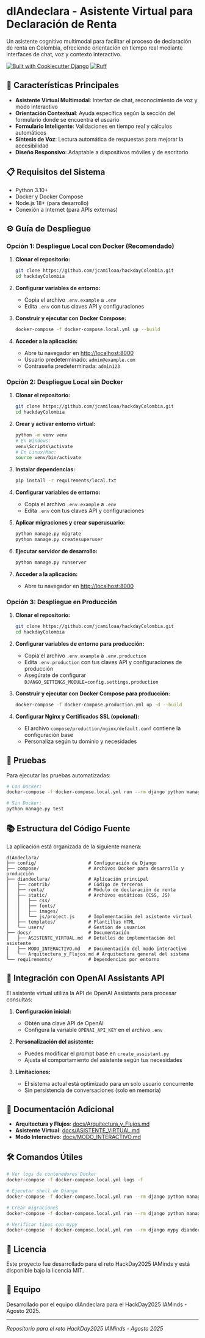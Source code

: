 # dIAndeclara - Asistente Virtual para Declaración de Renta

Un asistente cognitivo multimodal para facilitar el proceso de declaración de renta en Colombia, ofreciendo orientación en tiempo real mediante interfaces de chat, voz y contexto interactivo.

[![Built with Cookiecutter Django](https://img.shields.io/badge/built%20with-Cookiecutter%20Django-ff69b4.svg?logo=cookiecutter)](https://github.com/cookiecutter/cookiecutter-django/)
[![Ruff](https://img.shields.io/endpoint?url=https://raw.githubusercontent.com/astral-sh/ruff/main/assets/badge/v2.json)](https://github.com/astral-sh/ruff)

## 🚀 Características Principales

- **Asistente Virtual Multimodal**: Interfaz de chat, reconocimiento de voz y modo interactivo
- **Orientación Contextual**: Ayuda específica según la sección del formulario donde se encuentra el usuario
- **Formulario Inteligente**: Validaciones en tiempo real y cálculos automáticos
- **Síntesis de Voz**: Lectura automática de respuestas para mejorar la accesibilidad
- **Diseño Responsivo**: Adaptable a dispositivos móviles y de escritorio

## 📋 Requisitos del Sistema

- Python 3.10+
- Docker y Docker Compose
- Node.js 18+ (para desarrollo)
- Conexión a Internet (para APIs externas)

## ⚙️ Guía de Despliegue

### Opción 1: Despliegue Local con Docker (Recomendado)

1. **Clonar el repositorio:**
   ```bash
   git clone https://github.com/jcamiloaa/hackdayColombia.git
   cd hackdayColombia
   ```

2. **Configurar variables de entorno:**
   - Copia el archivo `.env.example` a `.env`
   - Edita `.env` con tus claves API y configuraciones

3. **Construir y ejecutar con Docker Compose:**
   ```bash
   docker-compose -f docker-compose.local.yml up --build
   ```

4. **Acceder a la aplicación:**
   - Abre tu navegador en [http://localhost:8000](http://localhost:8000)
   - Usuario predeterminado: `admin@example.com`
   - Contraseña predeterminada: `admin123`

### Opción 2: Despliegue Local sin Docker

1. **Clonar el repositorio:**
   ```bash
   git clone https://github.com/jcamiloaa/hackdayColombia.git
   cd hackdayColombia
   ```

2. **Crear y activar entorno virtual:**
   ```bash
   python -m venv venv
   # En Windows:
   venv\Scripts\activate
   # En Linux/Mac:
   source venv/bin/activate
   ```

3. **Instalar dependencias:**
   ```bash
   pip install -r requirements/local.txt
   ```

4. **Configurar variables de entorno:**
   - Copia el archivo `.env.example` a `.env`
   - Edita `.env` con tus claves API y configuraciones

5. **Aplicar migraciones y crear superusuario:**
   ```bash
   python manage.py migrate
   python manage.py createsuperuser
   ```

6. **Ejecutar servidor de desarrollo:**
   ```bash
   python manage.py runserver
   ```

7. **Acceder a la aplicación:**
   - Abre tu navegador en [http://localhost:8000](http://localhost:8000)

### Opción 3: Despliegue en Producción

1. **Clonar el repositorio:**
   ```bash
   git clone https://github.com/jcamiloaa/hackdayColombia.git
   cd hackdayColombia
   ```

2. **Configurar variables de entorno para producción:**
   - Copia el archivo `.env.example` a `.env.production`
   - Edita `.env.production` con tus claves API y configuraciones de producción
   - Asegúrate de configurar `DJANGO_SETTINGS_MODULE=config.settings.production`

3. **Construir y ejecutar con Docker Compose para producción:**
   ```bash
   docker-compose -f docker-compose.production.yml up -d --build
   ```

4. **Configurar Nginx y Certificados SSL (opcional):**
   - El archivo `compose/production/nginx/default.conf` contiene la configuración base
   - Personaliza según tu dominio y necesidades

## 🧪 Pruebas

Para ejecutar las pruebas automatizadas:

```bash
# Con Docker:
docker-compose -f docker-compose.local.yml run --rm django python manage.py test

# Sin Docker:
python manage.py test
```

## 📚 Estructura del Código Fuente

La aplicación está organizada de la siguiente manera:

```
dIAndeclara/
├── config/                   # Configuración de Django
├── compose/                  # Archivos Docker para desarrollo y producción
├── diandeclara/              # Aplicación principal
│   ├── contrib/              # Código de terceros
│   ├── renta/                # Módulo de declaración de renta
│   ├── static/               # Archivos estáticos (CSS, JS)
│   │   ├── css/
│   │   ├── fonts/
│   │   ├── images/
│   │   └── js/project.js     # Implementación del asistente virtual
│   ├── templates/            # Plantillas HTML
│   └── users/                # Gestión de usuarios
├── docs/                     # Documentación
│   ├── ASISTENTE_VIRTUAL.md  # Detalles de implementación del asistente
│   ├── MODO_INTERACTIVO.md   # Documentación del modo interactivo
│   └── Arquitectura_y_Flujos.md # Arquitectura general del sistema
└── requirements/             # Dependencias por entorno
```

## 🔌 Integración con OpenAI Assistants API

El asistente virtual utiliza la API de OpenAI Assistants para procesar consultas:

1. **Configuración inicial:**
   - Obtén una clave API de OpenAI
   - Configura la variable `OPENAI_API_KEY` en el archivo `.env`

2. **Personalización del asistente:**
   - Puedes modificar el prompt base en `create_assistant.py`
   - Ajusta el comportamiento del asistente según tus necesidades

3. **Limitaciones:**
   - El sistema actual está optimizado para un solo usuario concurrente
   - Sin persistencia de conversaciones (solo en memoria)

## 📝 Documentación Adicional

- **Arquitectura y Flujos**: [docs/Arquitectura_y_Flujos.md](docs/Arquitectura_y_Flujos.md)
- **Asistente Virtual**: [docs/ASISTENTE_VIRTUAL.md](docs/ASISTENTE_VIRTUAL.md)
- **Modo Interactivo**: [docs/MODO_INTERACTIVO.md](docs/MODO_INTERACTIVO.md)

## 🛠️ Comandos Útiles

```bash
# Ver logs de contenedores Docker
docker-compose -f docker-compose.local.yml logs -f

# Ejecutar shell de Django
docker-compose -f docker-compose.local.yml run --rm django python manage.py shell

# Crear migraciones
docker-compose -f docker-compose.local.yml run --rm django python manage.py makemigrations

# Verificar tipos con mypy
docker-compose -f docker-compose.local.yml run --rm django mypy diandeclara
```

## 📄 Licencia

Este proyecto fue desarrollado para el reto HackDay2025 IAMinds y está disponible bajo la licencia MIT.

## 👥 Equipo

Desarrollado por el equipo dIAndeclara para el HackDay2025 IAMinds - Agosto 2025.

---

*Repositorio para el reto HackDay2025 IAMinds - Agosto 2025*
